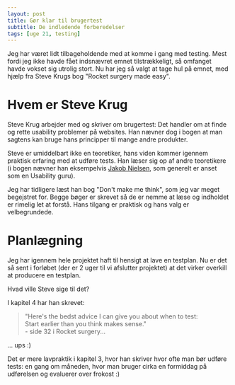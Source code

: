 ```yaml
---
layout: post
title: Gør klar til brugertest
subtitle: De indledende forberedelser
tags: [uge 21, testing]
---
```


Jeg har været lidt tilbageholdende med at komme i gang med testing. Mest fordi jeg ikke havde fået indsnævret emnet tilstrækkeligt, så omfanget havde vokset sig utrolig stort. Nu har jeg så valgt at tage hul på emnet, med hjælp fra Steve Krugs bog "Rocket surgery made easy". 

# Hvem er Steve Krug
Steve Krug arbejder med og skriver om brugertest: Det handler om at finde og rette usability problemer på websites. Han nævner dog i bogen at man sagtens kan bruge hans principper til mange andre produkter.

Steve er umiddelbart ikke en teoretiker, hans viden kommer igennem praktisk erfaring med at udføre tests. Han læser sig op af andre teoretikere (i bogen nævner han eksempelvis [Jakob Nielsen](https://www.nngroup.com/people/jakob-nielsen/), som generelt er anset som en Usability guru).

Jeg har tidligere læst han bog "Don't make me think", som jeg var meget begejstret for. Begge bøger er skrevet så de er nemme at læse og indholdet er rimelig let at forstå. Hans tilgang er praktisk og hans valg er velbegrundede.

# Planlægning
Jeg har igennem hele projektet haft til hensigt at lave en testplan. Nu er det så sent i forløbet (der er 2 uger til vi afslutter projektet) at det virker overkill at producere en testplan.

Hvad ville Steve sige til det?

I kapitel 4 har han skrevet:
> "Here's the bedst advice I can give you about when to test: <br>
> Start earlier than you think makes sense." <br>
> \- side 32 i Rocket surgery...

... ups :)

Det er mere lavpraktik i kapitel 3, hvor han skriver hvor ofte man bør udføre tests: en gang om måneden, hvor man bruger cirka en formiddag på udførelsen og evaluerer over frokost :)
